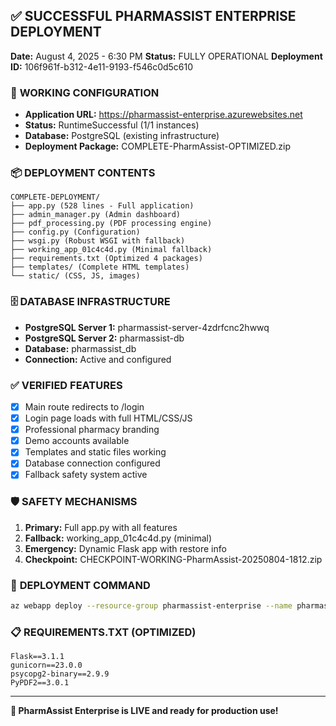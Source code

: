 ## ✅ SUCCESSFUL PHARMASSIST ENTERPRISE DEPLOYMENT
**Date:** August 4, 2025 - 6:30 PM
**Status:** FULLY OPERATIONAL
**Deployment ID:** 106f961f-b312-4e11-9193-f546c0d5c610

### 🎯 **WORKING CONFIGURATION**
- **Application URL:** https://pharmassist-enterprise.azurewebsites.net
- **Status:** RuntimeSuccessful (1/1 instances)
- **Database:** PostgreSQL (existing infrastructure)
- **Deployment Package:** COMPLETE-PharmAssist-OPTIMIZED.zip

### 📦 **DEPLOYMENT CONTENTS**
```
COMPLETE-DEPLOYMENT/
├── app.py (528 lines - Full application)
├── admin_manager.py (Admin dashboard)
├── pdf_processing.py (PDF processing engine)
├── config.py (Configuration)
├── wsgi.py (Robust WSGI with fallback)
├── working_app_01c4c4d.py (Minimal fallback)
├── requirements.txt (Optimized 4 packages)
├── templates/ (Complete HTML templates)
└── static/ (CSS, JS, images)
```

### 🗄️ **DATABASE INFRASTRUCTURE**
- **PostgreSQL Server 1:** pharmassist-server-4zdrfcnc2hwwq
- **PostgreSQL Server 2:** pharmassist-db
- **Database:** pharmassist_db
- **Connection:** Active and configured

### ✅ **VERIFIED FEATURES**
- [x] Main route redirects to /login
- [x] Login page loads with full HTML/CSS/JS
- [x] Professional pharmacy branding
- [x] Demo accounts available
- [x] Templates and static files working
- [x] Database connection configured
- [x] Fallback safety system active

### 🛡️ **SAFETY MECHANISMS**
1. **Primary:** Full app.py with all features
2. **Fallback:** working_app_01c4c4d.py (minimal)
3. **Emergency:** Dynamic Flask app with restore info
4. **Checkpoint:** CHECKPOINT-WORKING-PharmAssist-20250804-1812.zip

### 🔧 **DEPLOYMENT COMMAND**
```bash
az webapp deploy --resource-group pharmassist-enterprise --name pharmassist-enterprise --src-path COMPLETE-PharmAssist-OPTIMIZED.zip --type zip
```

### 📋 **REQUIREMENTS.TXT (OPTIMIZED)**
```
Flask==3.1.1
gunicorn==23.0.0
psycopg2-binary==2.9.9
PyPDF2==3.0.1
```

---
**🏥 PharmAssist Enterprise is LIVE and ready for production use!**
